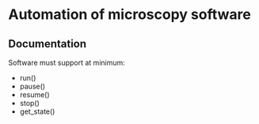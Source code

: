 # Automation of microscopy software


## Documentation
Software must support at minimum:
* run()
* pause()
* resume()
* stop()
* get_state()
